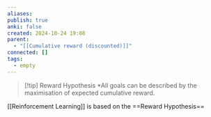 ```yaml
---
aliases: 
publish: true
anki: false
created: 2024-10-24 19:08
parent:
  - "[[Cumulative reward (discounted)]]"
connected: []
tags:
  - empty
---
```


> [!tip] Reward Hypothesis
*All goals can be described by the maximisation of expected cumulative reward.

[[Reinforcement Learning]] is based on the ==Reward Hypothesis==